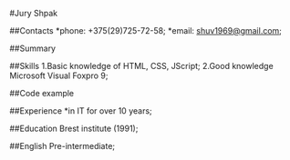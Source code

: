#Jury Shpak

##Contacts
*phone: +375(29)725-72-58;
*email: shuv1969@gmail.com;

##Summary

##Skills
1.Basic knowledge of HTML, CSS, JScript;
2.Good knowledge Microsoft Visual Foxpro 9;

##Code example

##Experience
*in IT for over 10 years;

##Education
Brest institute (1991);

##English
Pre-intermediate;